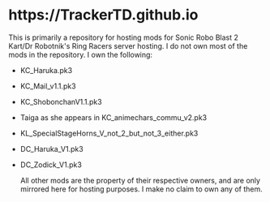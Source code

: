 <h1>https://TrackerTD.github.io</h1>

This is primarily a repository for hosting mods for Sonic Robo Blast 2 Kart/Dr Robotnik's Ring Racers server hosting.
I do not own most of the mods in the repository. I own the following:
- KC_Haruka.pk3
- KC_Mail_v1.1.pk3
- KC_ShobonchanV1.1.pk3
- Taiga as she appears in KC_animechars_commu_v2.pk3
- KL_SpecialStageHorns_V_not_2_but_not_3_either.pk3
- DC_Haruka_V1.pk3
- DC_Zodick_V1.pk3

  All other mods are the property of their respective owners, and are only mirrored here for hosting purposes. I make no claim to own any of them.
